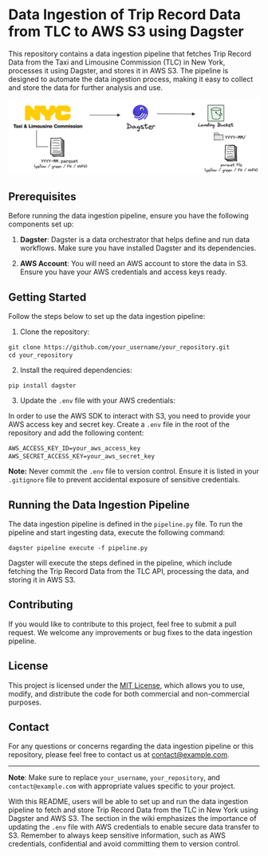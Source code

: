 # Data Ingestion of Trip Record Data from TLC to AWS S3 using Dagster

This repository contains a data ingestion pipeline that fetches Trip Record Data from the Taxi and Limousine Commission (TLC) in New York, processes it using Dagster, and stores it in AWS S3. The pipeline is designed to automate the data ingestion process, making it easy to collect and store the data for further analysis and use.

![Workflow](https://github.com/noelAngelo/tlc-dagster-s3/blob/main/assets/tlc-dagster-s3.png?raw=true)

## Prerequisites

Before running the data ingestion pipeline, ensure you have the following components set up:

1. **Dagster**: Dagster is a data orchestrator that helps define and run data workflows. Make sure you have installed Dagster and its dependencies.

2. **AWS Account**: You will need an AWS account to store the data in S3. Ensure you have your AWS credentials and access keys ready.

## Getting Started

Follow the steps below to set up the data ingestion pipeline:

1. Clone the repository:

```
git clone https://github.com/your_username/your_repository.git
cd your_repository
```

2. Install the required dependencies:

```
pip install dagster
```

3. Update the `.env` file with your AWS credentials:

In order to use the AWS SDK to interact with S3, you need to provide your AWS access key and secret key. Create a `.env` file in the root of the repository and add the following content:

```dotenv
AWS_ACCESS_KEY_ID=your_aws_access_key
AWS_SECRET_ACCESS_KEY=your_aws_secret_key
```

**Note:** Never commit the `.env` file to version control. Ensure it is listed in your `.gitignore` file to prevent accidental exposure of sensitive credentials.

## Running the Data Ingestion Pipeline

The data ingestion pipeline is defined in the `pipeline.py` file. To run the pipeline and start ingesting data, execute the following command:

```
dagster pipeline execute -f pipeline.py
```

Dagster will execute the steps defined in the pipeline, which include fetching the Trip Record Data from the TLC API, processing the data, and storing it in AWS S3.

## Contributing

If you would like to contribute to this project, feel free to submit a pull request. We welcome any improvements or bug fixes to the data ingestion pipeline.

## License

This project is licensed under the [MIT License](LICENSE), which allows you to use, modify, and distribute the code for both commercial and non-commercial purposes.

## Contact

For any questions or concerns regarding the data ingestion pipeline or this repository, please feel free to contact us at contact@example.com.

---
**Note**: Make sure to replace `your_username`, `your_repository`, and `contact@example.com` with appropriate values specific to your project.

With this README, users will be able to set up and run the data ingestion pipeline to fetch and store Trip Record Data from the TLC in New York using Dagster and AWS S3. The section in the wiki emphasizes the importance of updating the `.env` file with AWS credentials to enable secure data transfer to S3. Remember to always keep sensitive information, such as AWS credentials, confidential and avoid committing them to version control.
